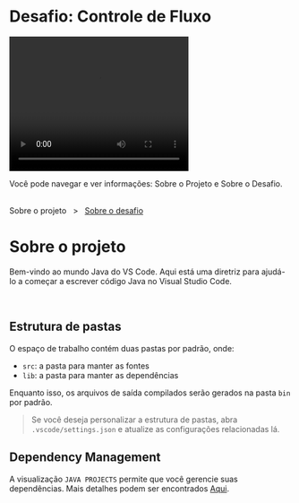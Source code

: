# Desafio: Controle de Fluxo

<video width="320" height="240" controls>
  <source src="https://youtu.be/whnyZ1cg0g4" type="video/mp4">
  Seu navegador não suporta a reprodução de vídeos MP4.
</video>



<br>

Você pode navegar e ver informações: 
Sobre o Projeto e Sobre o Desafio.

<br>

<span class="breadcrumbs"> 
 	<span>Sobre o projeto</span>
    &nbsp; &gt; &nbsp;
	<a href="./challenge.md">Sobre o desafio</a> 
</span>

<br>

# Sobre o projeto

Bem-vindo ao mundo Java do VS Code. Aqui está uma diretriz para ajudá-lo a começar a escrever código Java no Visual Studio Code.

<br>

## Estrutura de pastas

O espaço de trabalho contém duas pastas por padrão, onde:

- `src`: a pasta para manter as fontes
- `lib`: a pasta para manter as dependências

Enquanto isso, os arquivos de saída compilados serão gerados na pasta `bin` por padrão.

> Se você deseja personalizar a estrutura de pastas, abra `.vscode/settings.json` e atualize as configurações relacionadas lá.

## Dependency Management

A visualização `JAVA PROJECTS` permite que você gerencie suas dependências. Mais detalhes podem ser encontrados [Aqui](https://github.com/microsoft/vscode-java-dependency#manage-dependencies).

